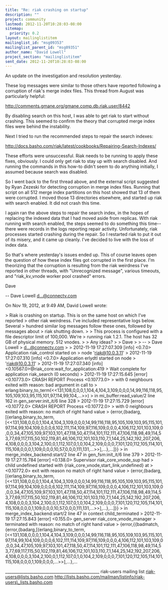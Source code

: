 ```yaml
---
title: "Re: riak crashing on startup"
description: ""
project: community
lastmod: 2012-11-20T10:28:03-08:00
sitemap:
  priority: 0.2
layout: mailinglistitem
mailinglist_id: "msg09353"
mailinglist_parent_id: "msg09351"
author_name: "David Lowell"
project_section: "mailinglistitem"
sent_date: 2012-11-20T10:28:03-08:00
---
```



An update on the investigation and resolution yesterday.

These log messages were similar to those others have reported following a 
corruption of riak's merge index files. This thread from August was 
particularly helpful:

http://comments.gmane.org/gmane.comp.db.riak.user/8442

By disabling search on this host, I was able to get riak to start without 
crashing. This seemed to confirm the theory that corrupted merge index files 
were behind the instability.

Next I tried to run the recommended steps to repair the search indexes:

http://docs.basho.com/riak/latest/cookbooks/Repairing-Search-Indexes/

These efforts were unsuccessful. Riak needs to be running to apply these fixes, 
obviously. I could only get riak to stay up with search disabled. And running 
the commands in this how-to didn't seem to do anything initially, I assumed 
because search was disabled.

So I went back to the first thread above, and the external script suggested by 
Ryan Zezeski for detecting corruption in merge index files. Running that script 
on all 512 merge index partitions on this host showed that 13 of them were 
corrupted. I moved those 13 directories elsewhere, and started up riak with 
search enabled. It did not crash this time.

I again ran the above steps to repair the search index, in the hopes of 
replacing the indexed data that I had moved aside from replicas. With riak 
running with search enabled, the steps seemed to do something this time--there 
were records in the logs reporting repair activity. Unfortunately, riak 
processes started crashing during the repair. So I restarted riak to put it out 
of its misery, and it came up cleanly. I've decided to live with the loss of 
index data.

So that's where yesterday's issues ended up. This of course leaves open the 
question of how these index files got corrupted in the first place. I'm 
theorizing that the corruption is resulting from the riak weirdness I've 
reported in other threads, with "Unrecognized message", various timeouts, and 
"riak\_kv\_vnode worker pool crashed" errors.

Dave

--
Dave Lowell
d...@connectv.com

On Nov 19, 2012, at 9:49 AM, David Lowell wrote:

&gt; Riak is crashing on startup. This is on the same host on which I've reported 
&gt; other riak weirdness. I've included representative logs below. Several 
&gt; hundred similar log messages follow these ones, followed by messages about 
&gt; riak shutting down.
&gt; 
&gt; This process is configured with a file descriptor limit of 100,000. We're 
&gt; running riak 1.2.1. The host has 32 GB of physical memory. 512 vnodes. 
&gt; 
&gt; Any ideas?
&gt; 
&gt; Dave
&gt; 
&gt; --
&gt; Dave Lowell
&gt; d...@connectv.com
&gt; 
&gt; 2012-11-19 17:27:07.309 [info] &lt;0.7.0&gt; Application riak\_control started on 
&gt; node 'riak@10.0.3.11'
&gt; 2012-11-19 17:27:07.310 [info] &lt;0.7.0&gt; Application erlydtl started on node 
&gt; 'riak@10.0.3.11'
&gt; 2012-11-19 17:27:07.340 [info] &lt;0.10567.0&gt;@riak\_core:wait\_for\_application:419 
&gt; Wait complete for application riak\_search (0 seconds)
&gt; 2012-11-19 17:27:15.645 [error] &lt;0.10773.0&gt; CRASH REPORT Process &lt;0.10773.0&gt; 
&gt; with 0 neighbours exited with reason: bad argument in call to 
&gt; erlang:binary\_to\_term(&lt;&lt;131,108,0,0,0,1,104,4,104,3,109,0,0,0,14,99,116,118,95,105,109,103,95,115,101,97,114,99,104,...&gt;&gt;)
&gt; in mi\_buffer:read\_value/2 line 162 in gen\_server:init\_it/6 line 328
&gt; 2012-11-19 17:27:15.729 [error] &lt;0.10772.0&gt; CRASH REPORT Process &lt;0.10772.0&gt; 
&gt; with 0 neighbours exited with reason: no match of right hand value 
&gt; {error,{badarg,[{erlang,binary\_to\_term,[&lt;&lt;131,108,0,0,0,1,104,4,104,3,109,0,0,0,14,99,116,118,95,105,109,103,95,115,101,97,114,99,104,109,0,0,0,6,102,111,114,109,97,116,109,0,0,0,4,106,112,101,103,109,0,0,0,34,47,105,109,97,103,101,47,118,50,47,114,101,112,111,47,106,118,98,49,114,53,77,69,117,115,50,102,119,81,46,106,112,101,103,110,7,1,144,25,142,192,207,206,4,108,0,0,0,3,104,2,100,0,1,112,107,0,1,0,104,2,109,0,0,0,7,101,120,112,105,114,101,115,108,0,0,0,1,109,0,0,0,10,57,0,0,0,111,131,...&gt;&gt;],...},...]}}
&gt; in merge\_index\_backend:start/2 line 47 in gen\_fsm:init\_it/6 line 379
&gt; 2012-11-19 17:27:15.784 [error] &lt;0.138.0&gt; Supervisor riak\_core\_vnode\_sup had 
&gt; child undefined started with {riak\_core\_vnode,start\_link,undefined} at 
&gt; &lt;0.10772.0&gt; exit with reason no match of right hand value 
&gt; {error,{badarg,[{erlang,binary\_to\_term,[&lt;&lt;131,108,0,0,0,1,104,4,104,3,109,0,0,0,14,99,116,118,95,105,109,103,95,115,101,97,114,99,104,109,0,0,0,6,102,111,114,109,97,116,109,0,0,0,4,106,112,101,103,109,0,0,0,34,47,105,109,97,103,101,47,118,50,47,114,101,112,111,47,106,118,98,49,114,53,77,69,117,115,50,102,119,81,46,106,112,101,103,110,7,1,144,25,142,192,207,206,4,108,0,0,0,3,104,2,100,0,1,112,107,0,1,0,104,2,109,0,0,0,7,101,120,112,105,114,101,115,108,0,0,0,1,109,0,0,0,10,57,0,0,0,111,131,...&gt;&gt;],...},...]}}
&gt; in merge\_index\_backend:start/2 line 47 in context child\_terminated
&gt; 2012-11-19 17:27:15.843 [error] &lt;0.155.0&gt; gen\_server riak\_core\_vnode\_manager 
&gt; terminated with reason: no match of right hand value 
&gt; {error,{{badmatch,{error,{badarg,[{erlang,binary\_to\_term,[&lt;&lt;131,108,0,0,0,1,104,4,104,3,109,0,0,0,14,99,116,118,95,105,109,103,95,115,101,97,114,99,104,109,0,0,0,6,102,111,114,109,97,116,109,0,0,0,4,106,112,101,103,109,0,0,0,34,47,105,109,97,103,101,47,118,50,47,114,101,112,111,47,106,118,98,49,114,53,77,69,117,115,50,102,119,81,46,106,112,101,103,110,7,1,144,25,142,192,207,206,4,108,0,0,0,3,104,2,100,0,1,112,107,0,1,0,104,2,109,0,0,0,7,101,120,112,105,114,101,115,108,0,0,0,1,109,0,0,0,...&gt;&gt;],...},...

\_\_\_\_\_\_\_\_\_\_\_\_\_\_\_\_\_\_\_\_\_\_\_\_\_\_\_\_\_\_\_\_\_\_\_\_\_\_\_\_\_\_\_\_\_\_\_
riak-users mailing list
riak-users@lists.basho.com
http://lists.basho.com/mailman/listinfo/riak-users\_lists.basho.com

